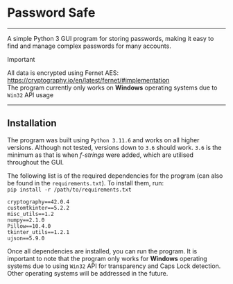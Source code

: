 # Password Safe

---

A simple Python 3 GUI program for storing passwords, making it easy to find and manage complex passwords for many accounts.

> [!IMPORTANT]
> All data is encrypted using Fernet AES:
> https://cryptography.io/en/latest/fernet/#implementation  
> The program currently only works on **Windows** operating systems due to `Win32` API usage

---

## Installation
The program was built using `Python 3.11.6` and works on all higher versions. Although not tested, versions down to `3.6` should work. `3.6` is the minimum as that is when *f-strings* were added, which are utilised throughout the GUI.

The following list is of the required dependencies for the program (can also be found in the `requirements.txt`). To install them, run:  
`pip install -r /path/to/requirements.txt`
```
cryptography==42.0.4
customtkinter==5.2.2
misc_utils==1.2
numpy==2.1.0
Pillow==10.4.0
tkinter_utils==1.2.1
ujson==5.9.0
```

Once all dependencies are installed, you can run the program. It is important to note that the program only works for **Windows** operating systems due to using `Win32` API for transparency and Caps Lock detection. Other operating systems will be addressed in the future.
